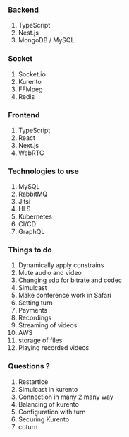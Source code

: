 ### Backend
1. TypeScript
1. Nest.js
1. MongoDB / MySQL

### Socket
1. Socket.io
1. Kurento
1. FFMpeg
1. Redis

### Frontend
1. TypeScript
1. React
1. Next.js
1. WebRTC

### Technologies to use
1. MySQL
1. RabbitMQ
1. Jitsi
1. HLS
1. Kubernetes
1. CI/CD
1. GraphQL

### Things to do
1. Dynamically apply constrains
1. Mute audio and video
1. Changing sdp for bitrate and codec
1. Simulcast
1. Make conference work in Safari
1. Setting turn
1. Payments
1. Recordings
1. Streaming of videos
1. AWS
1. storage of files
1. Playing recorded videos

### Questions ?
1. RestartIce
1. Simulcast in kurento
1. Connection in many 2 many way
1. Balancing of kurento
1. Configuration with turn
1. Securing Kurento
1. coturn
